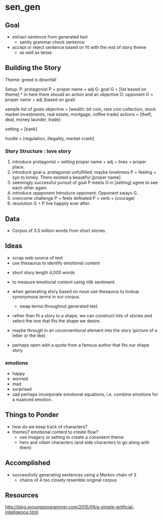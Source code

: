 # sen_gen
## Goal 
* extract sentence from generated text
    * sanity grammar check sentence
* accept or reject sentence based on fit with the rest of story theme
    * as well as tense

## Building the Story

Theme: greed is downfall

Setup: 
P: protagonist
    P = proper name + adj
G: goal
    G = [list based on theme]
    * in here there should an action and an objective
O: opponent
    O = proper name + adj (based on goal)

sample list of goals
objective = [wealth: bit coin, rare coin collection, stock market investments, 
real estate, mortgage, coffee trade]
actions = [theft, deal, money launder, trade]

setting = [bank]

hurdle = [regulation, illegality, market crash]


### Story Structure : love story

1. introduce protagonist + setting
    proper name + adj + lives + proper place.
2. introduce goal
    a. protagonist unfulfilled:
    maybe loneliness
    P + feeling + syn to lonely.
    There existed a beautiful [proper name].
3. seemingly successful pursuit of goal
    P meets G in [setting]
    agree to see each other again.
4. introduce oppponent
    Introduce opponent.
    Opponent sways G.
5. overcome challenge
    P + feels defeated
    P + verb + (courage) 
6. resolution
    G + P live happily ever after.



## Data
* Corpus of 3.5 million words from short stories.

## Ideas
- scrap web source of text
- use thesaurus to identify emotional content

* short story length 4,000 words 
* to measure emotional content using nltk sentiment

* when generating story based on noun use thesaurus to lookup synonymous terms in our corpus.
    * swap terms throughout generated text.

* rather than fit a story to a shape, we can construct lots of stories and select 
the one that fits the shape we desire.

* maybe through in an unconventional element into the story (picture of a letter or the like)

* perhaps open with a quote from a famous author that fits our shape story

### emotions
- happy
- worried
- mad
- surprised
- sad
perhaps incorporate emotional equations, i.e. combine emotions for a nuanced emotion. 

## Things to Ponder
* how do we keep track of characters?
* themes? emotional content to create flow?
    * use imagery or setting to create a consistent theme
    * hero and villain characters (and side characters to go along with them)

## Accomplished
* successfully generating sentences using a Markov chain of 3
    * chains of 4 too closely resemble original corpus

## Resources
http://blog.ayoungprogrammer.com/2015/09/a-simple-artificial-intelligence.html


